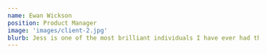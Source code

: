 ```yaml
---
name: Ewan Wickson
position: Product Manager
image: 'images/client-2.jpg'
blurb: Jess is one of the most brilliant individuals I have ever had the privilege of working with. she is incredibly wise and experienced when it comes to the digital space, both in regards to solving technical problems but also in regards to establishing effective working practices. As brilliant as Jess in her own professional capabilities, arguably the most value she brings to an organisation lucky enough to employ her is her dedication and capacity to develop those around her. This extends far beyond those within her own profession too.
---
```


